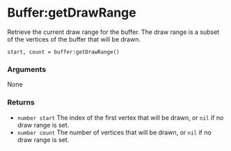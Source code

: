 <!--
category: reference
-->

Buffer:getDrawRange
===

Retrieve the current draw range for the buffer.  The draw range is a subset of the vertices of the
buffer that will be drawn.

    start, count = buffer:getDrawRange()

### Arguments

None

### Returns

- `number start` The index of the first vertex that will be drawn, or `nil` if no draw range is set.
- `number count` The number of vertices that will be drawn, or `nil` if no draw range is set.
